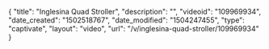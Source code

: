 {
    "title": "Inglesina Quad Stroller",
    "description": "",
    "videoid": "109969934",
    "date_created": "1502518767",
    "date_modified": "1504247455",
    "type": "captivate",
    "layout": "video",
    "url": "\/v\/inglesina-quad-stroller\/109969934"
}